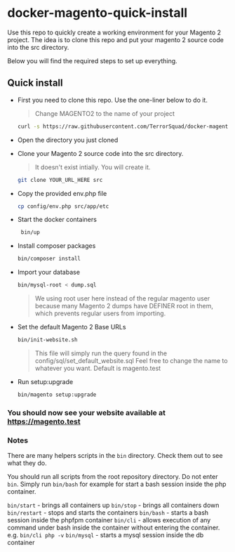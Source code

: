 # docker-magento-quick-install

Use this repo to quickly create a working environment for your Magento 2 project.
The idea is to clone this repo and put your magento 2 source code into the src directory.

Below you will find the required steps to set up everything.

## Quick install

- First you need to clone this repo. Use the one-liner below to do it.
    > Change MAGENTO2 to the name of your project

    ```bash
    curl -s https://raw.githubusercontent.com/TerrorSquad/docker-magento-quick-install/main/init.sh | bash -s MAGENTO2 clone
    ```

- Open the directory you just cloned

- Clone your Magento 2 source code into the src directory.

    > It doesn't exist intially. You will create it.

    ```bash
    git clone YOUR_URL_HERE src
    ```

- Copy the provided env.php file

    ```bash
    cp config/env.php src/app/etc
    ```

- Start the docker containers

  ```bash
   bin/up
  ```

- Install composer packages

    ````bash
    bin/composer install
    ````

- Import your database

    ```bash
    bin/mysql-root < dump.sql
    ```

    > We using root user here instead of the regular magento user because many Magento 2 dumps have DEFINER root in them, which prevents regular users from importing.

- Set the default Magento 2 Base URLs

    ```bash
    bin/init-website.sh
    ```

    > This file will simply run the query found in the config/sql/set_default_website.sql
    > Feel free to change the name to whatever you want.
    > Default is magento.test

- Run setup:upgrade

    ```bash
    bin/magento setup:upgrade
    ```

### You should now see your website available at <https://magento.test>

### Notes

There are many helpers scripts in the `bin` directory. Check them out to see what they do.

You should run all scripts from the root repository directory.
Do not enter `bin`.
Simply run `bin/bash` for example for start a bash session inside the php container.

`bin/start` - brings all containers up
`bin/stop` - brings all containers down
`bin/restart` - stops and starts the containers
`bin/bash` - starts a bash session inside the phpfpm container
`bin/cli` - allows execution of any command under bash inside the container without entering the container. e.g. `bin/cli php -v`
`bin/mysql` - starts a mysql session inside the db container
